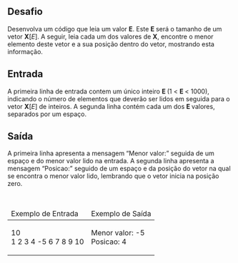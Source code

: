 <div><div>
<div>
<h2>Desafio</h2>

<p>Desenvolva um código que leia um valor <strong>E</strong>. Este <strong>E&nbsp;</strong>será o tamanho de um vetor <strong>X</strong>[<em>E</em>]. A seguir, leia cada um dos valores de <strong>X</strong>, encontre o menor elemento deste vetor e a sua posição dentro do vetor, mostrando esta informação.</p>
</div>

<h2>Entrada</h2>

<div>
<p>A primeira linha de entrada contem um único inteiro <strong>E </strong>(1 &lt; <strong>E </strong>&lt; 1000), indicando o número de elementos que deverão ser lidos em seguida para o vetor <strong>X</strong>[<em>E</em>] de inteiros. A segunda linha contém cada um dos <strong>E </strong>valores, separados por um espaço.</p>
</div>

<h2>Saída</h2>

<div>
<p>A primeira linha apresenta a mensagem “Menor valor:” seguida de um espaço e do menor valor lido na entrada. A segunda linha apresenta a mensagem “Posicao:” seguido de um espaço e da posição do vetor na qual se encontra o menor valor lido, lembrando que o vetor inicia na posição zero.</p>
</div>

<div>&nbsp;</div>

<table>
	<thead>
		<tr>
			<td>Exemplo de Entrada</td>
			<td>Exemplo de Saída</td>
		</tr>
	</thead>
	<tbody>
		<tr>
			<td>
			<p>10<br>
			1 2 3 4 -5 6 7 8 9 10</p>
			</td>
			<td>
			<p>Menor valor: -5<br>
			Posicao: 4</p>
			</td>
		</tr>
	</tbody>
</table>
</div> <br><br></div>